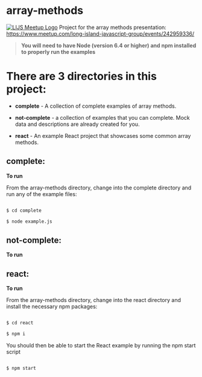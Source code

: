 # array-methods
[![LIJS Meetup Logo](https://avatars3.githubusercontent.com/u/31260897?v=4&s=200)](https://github.com/lijs-meetup)
Project for the array methods presentation: https://www.meetup.com/long-island-javascript-group/events/242959336/

>**You will need to have Node (version 6.4 or higher) and npm installed to properly run the examples**

# There are 3 directories in this project:

  - **complete** - A collection of complete examples of array methods.

  - **not-complete** - a collection of examples that you can complete. Mock data and descriptions are already created for you.

  - **react** - An example React project that showcases some common array methods.

 

## complete:

**To run**

From the array-methods directory, change into the complete directory and run any of the example files:

```sh

$ cd complete

$ node example.js

```

 

## not-complete:

**To run**

 

 

## react:

**To run**

From the array-methods directory, change into the react directory and install the necessary npm packages:

```sh

$ cd react

$ npm i

```

 

You should then be able to start the React example by running the npm start script

```sh

$ npm start

```